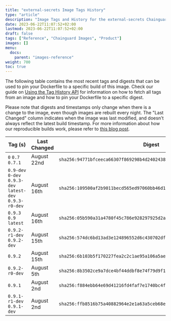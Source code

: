 ```yaml
---
title: "external-secrets Image Tags History"
type: "article"
description: "Image Tags and History for the external-secrets Chainguard Image"
date: 2023-06-22T11:07:52+02:00
lastmod: 2023-06-22T11:07:52+02:00
draft: false
tags: ["Reference", "Chainguard Images", "Product"]
images: []
menu:
  docs:
    parent: "images-reference"
weight: 700
toc: true
---
```


The following table contains the most recent tags and digests that can be used to pin your Dockerfile to a specific build of this image. Check our guide on [Using the Tag History API](/chainguard/chainguard-images/using-the-tag-history-api/) for information on how to fetch all tags from an image and how to pin your Dockerfile to a specific digest.

Please note that digests and timestamps only change when there is a change to the image, even though images are rebuilt every night. The "Last Changed" column indicates when the image was last modified, and doesn't always reflect the latest build timestamp. For more information about how our reproducible builds work, please refer to [this blog post](https://www.chainguard.dev/unchained/reproducing-chainguards-reproducible-image-builds).

| Tag (s)                                                    | Last Changed | Digest                                                                    |
|------------------------------------------------------------|--------------|---------------------------------------------------------------------------|
|  `0` `0.7` `0.7.1`                                         | August 22nd  | `sha256:94771bfceeca66307f869298b4d24024389a5c17c052ce55e49ae7791f160e78` |
|  `0.9-dev` `0-dev` `0.9.3-dev` `latest-dev` `0.9.3-r0-dev` | August 16th  | `sha256:109500af2b9011becd565ed97060bb46d1c6cfdd843d3e4509ed6bbf1ab782dd` |
|  `0.9.3` `0.9` `latest`                                    | August 16th  | `sha256:05b590a31a4780f45c786e928297925d2aaa366ae418082a7a87978836537495` |
|  `0.9.2-r1-dev` `0.9.2-dev`                                | August 15th  | `sha256:574dc6bd13ad3e124896552d6c430702df2b9bf75c7be7cee88277e7422d08e8` |
|  `0.9.2`                                                   | August 15th  | `sha256:6b103b5f170227fea2c2c1ae95a106a5ae627c5876d46ddf1afe5f7f2448b280` |
|  `0.9.2-r0-dev`                                            | August 5th   | `sha256:8b3502ce9a7dce4bf44ddbf8e74f79d9f1806ca0d3e8d22c019a711c120429a9` |
|  `0.9.1`                                                   | August 2nd   | `sha256:f884ebb64e69d41216fd4faf7e1740bc4f50a4cf916a311652be210a744bdd2f` |
|  `0.9.1-r1-dev` `0.9.1-dev`                                | August 2nd   | `sha256:ffb8516b75a40882964e2e1a63a5ceb68e3de51c244dac5cf37c1f72545bb159` |
